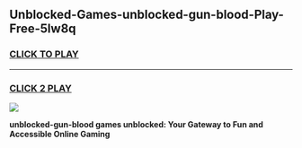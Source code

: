 
## Unblocked-Games-unblocked-gun-blood-Play-Free-5lw8q
<h3>
<a href="https://premium76.site?title=unblocked-gun-blood&ref=15A">CLICK TO PLAY</a></h3>
<hr>

<h3>
<a href="https://premium76.site?title=unblocked-gun-blood&ref=15A">CLICK 2 PLAY</a>
  
</h3>

<a href="https://premium76.site?title=unblocked-gun-blood&ref=15A"><img src="https://clearcache.store/games.png"></a>


**unblocked-gun-blood games unblocked: Your Gateway to Fun and Accessible Online Gaming**
